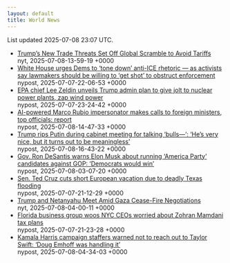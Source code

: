 ```yaml
---
layout: default
title: World News
---
```


<div markdown="0">
<div class="byline small text-muted">List updated <span class="datetime">2025-07-08 23:07 UTC</span>.</div>

<ul>
<li><a href='https://www.nytimes.com/2025/07/08/business/economy/trump-tariffs-talks.html'>Trump&#8217;s New Trade Threats Set Off Global Scramble to Avoid Tariffs</a><div class='byline small text-muted'>nyt, <span class="datetime">2025-07-08-13-59-19 +0000</span></div></li>
<li><a href='https://nypost.com/2025/07/07/us-news/white-house-urges-dems-to-tone-down-anti-ice-rhetoric-as-activists-say-pols-should-be-willing-to-get-shot/'>White House urges Dems to &#8216;tone down&#8217; anti-ICE rhetoric &#8212; as activists say lawmakers should be willing to &#8216;get shot&#8217; to obstruct enforcement</a><div class='byline small text-muted'>nypost, <span class="datetime">2025-07-07-22-06-53 +0000</span></div></li>
<li><a href='https://nypost.com/2025/07/07/us-news/epa-chief-unveils-trump-admin-plan-to-give-jolt-to-nuclear-power-plants-zap-wind-power/'>EPA chief Lee Zeldin unveils Trump admin plan to give jolt to nuclear power plants, zap wind power</a><div class='byline small text-muted'>nypost, <span class="datetime">2025-07-07-23-24-42 +0000</span></div></li>
<li><a href='https://nypost.com/2025/07/08/us-news/ai-powered-rubio-impersonator-makes-calls-to-foreign-ministers-other-top-officials-report/'>AI-powered Marco Rubio impersonator makes calls to foreign ministers, top officials: report</a><div class='byline small text-muted'>nypost, <span class="datetime">2025-07-08-14-47-33 +0000</span></div></li>
<li><a href='https://nypost.com/2025/07/08/us-news/trump-rips-putin-during-cabinet-meeting-for-talking-bulls-hes-very-nice-but-it-turns-out-to-be-meaningless/'>Trump rips Putin during cabinet meeting for talking &#8216;bulls&#8212;&#8216;: &#8216;He&#8217;s very nice, but it turns out to be meaningless&#8217;</a><div class='byline small text-muted'>nypost, <span class="datetime">2025-07-08-16-43-22 +0000</span></div></li>
<li><a href='https://nypost.com/2025/07/07/us-news/desantis-warns-musk-about-running-america-party-candidates-against-gop/'>Gov. Ron DeSantis warns Elon Musk about running &#8216;America Party&#8217; candidates against GOP: &#8216;Democrats would win&#8217;</a><div class='byline small text-muted'>nypost, <span class="datetime">2025-07-08-03-07-20 +0000</span></div></li>
<li><a href='https://nypost.com/2025/07/07/us-news/ted-cruz-cuts-short-european-vacation-due-to-deadly-texas-flooding/'>Sen. Ted Cruz cuts short European vacation due to deadly Texas flooding</a><div class='byline small text-muted'>nypost, <span class="datetime">2025-07-07-21-12-29 +0000</span></div></li>
<li><a href='https://www.nytimes.com/2025/07/07/us/politics/trump-netanyahu-dinner-gaza-cease-fire.html'>Trump and Netanyahu Meet Amid Gaza Cease-Fire Negotiations</a><div class='byline small text-muted'>nyt, <span class="datetime">2025-07-08-04-00-11 +0000</span></div></li>
<li><a href='https://nypost.com/2025/07/07/us-news/florida-business-group-woos-nyc-ceos-worried-about-zohran-mamdani-tax-plans/'>Florida business group woos NYC CEOs worried about Zohran Mamdani tax plans</a><div class='byline small text-muted'>nypost, <span class="datetime">2025-07-07-21-23-28 +0000</span></div></li>
<li><a href='https://nypost.com/2025/07/08/us-news/kamala-harris-campaign-staffers-warned-not-to-reach-out-to-taylor-swift-doug-emhoff-was-handling-it/'>Kamala Harris campaign staffers warned not to reach out to Taylor Swift: &#8216;Doug Emhoff was handling it&#8217;</a><div class='byline small text-muted'>nypost, <span class="datetime">2025-07-08-04-34-03 +0000</span></div></li>
</ul>
</div>
